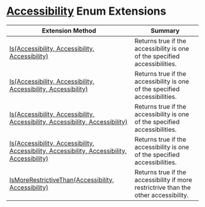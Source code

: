 # [Accessibility](https://docs.microsoft.com/en-us/dotnet/api/microsoft.codeanalysis.accessibility) Enum Extensions

| Extension Method | Summary |
| ---------------- | ------- |
| [Is(Accessibility, Accessibility, Accessibility)](../../../Roslynator/EnumExtensions/Is/README.md) | Returns true if the accessibility is one of the specified accessibilities\. |
| [Is(Accessibility, Accessibility, Accessibility, Accessibility)](../../../Roslynator/EnumExtensions/Is/README.md) | Returns true if the accessibility is one of the specified accessibilities\. |
| [Is(Accessibility, Accessibility, Accessibility, Accessibility, Accessibility)](../../../Roslynator/EnumExtensions/Is/README.md) | Returns true if the accessibility is one of the specified accessibilities\. |
| [Is(Accessibility, Accessibility, Accessibility, Accessibility, Accessibility, Accessibility)](../../../Roslynator/EnumExtensions/Is/README.md) | Returns true if the accessibility is one of the specified accessibilities\. |
| [IsMoreRestrictiveThan(Accessibility, Accessibility)](../../../Roslynator/EnumExtensions/IsMoreRestrictiveThan/README.md) | Returns true if the accessibility if more restrictrive than the other accessibility\. |


